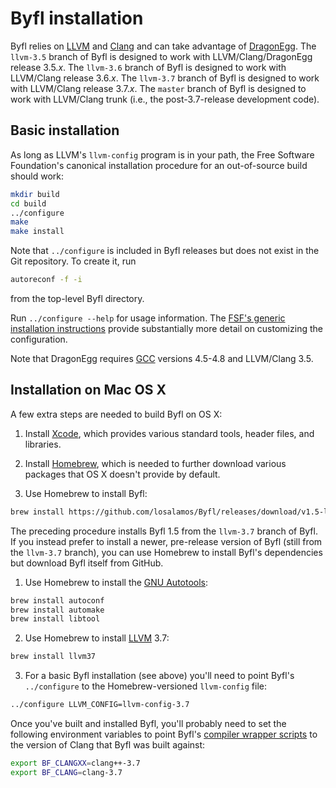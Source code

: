 Byfl installation
=================

Byfl relies on [LLVM](http://www.llvm.org/) and [Clang](http://clang.llvm.org/) and can take advantage of [DragonEgg](http://dragonegg.llvm.org/).  The `llvm-3.5` branch of Byfl is designed to work with LLVM/Clang/DragonEgg release 3.5.*x*.  The `llvm-3.6` branch of Byfl is designed to work with LLVM/Clang release 3.6.*x*.  The `llvm-3.7` branch of Byfl is designed to work with LLVM/Clang release 3.7.*x*.  The `master` branch of Byfl is designed to work with LLVM/Clang trunk (i.e., the post-3.7-release development code).

Basic installation
------------------

As long as LLVM's `llvm-config` program is in your path, the Free Software Foundation's canonical installation procedure for an out-of-source build should work:

```bash
mkdir build
cd build
../configure
make
make install
```

Note that `../configure` is included in Byfl releases but does not exist in the Git repository.  To create it, run

```bash
autoreconf -f -i
```

from the top-level Byfl directory.

Run `../configure --help` for usage information.  The [FSF's generic installation instructions](http://git.savannah.gnu.org/cgit/automake.git/tree/INSTALL) provide substantially more detail on customizing the configuration.

Note that DragonEgg requires [GCC](http://gcc.gnu.org/) versions 4.5-4.8 and LLVM/Clang 3.5.

Installation on Mac OS X
------------------------

A few extra steps are needed to build Byfl on OS X:

1. Install [Xcode](https://developer.apple.com/xcode/), which provides various standard tools, header files, and libraries.

2. Install [Homebrew](http://brew.sh/), which is needed to further download various packages that OS X doesn't provide by default.

3. Use Homebrew to install Byfl:
```bash
brew install https://github.com/losalamos/Byfl/releases/download/v1.5-llvm-3.7.1/byfl15.rb
```

The preceding procedure installs Byfl 1.5 from the `llvm-3.7` branch of Byfl.  If you instead prefer to install a newer, pre-release version of Byfl (still from the `llvm-3.7` branch), you can use Homebrew to install Byfl's dependencies but download Byfl itself from GitHub.

1. Use Homebrew to install the [GNU Autotools](https://en.wikipedia.org/wiki/GNU_build_system):
```bash
brew install autoconf
brew install automake
brew install libtool
```

2. Use Homebrew to install [LLVM](http://www.llvm.org/) 3.7:
```bash
brew install llvm37
```

3. For a basic Byfl installation (see above) you'll need to point Byfl's `../configure` to the Homebrew-versioned `llvm-config` file:
```bash
../configure LLVM_CONFIG=llvm-config-3.7
```

Once you've built and installed Byfl, you'll probably need to set the following environment variables to point Byfl's [compiler wrapper scripts](https://github.com/losalamos/Byfl/wiki) to the version of Clang that Byfl was built against:
```bash
export BF_CLANGXX=clang++-3.7
export BF_CLANG=clang-3.7
```
